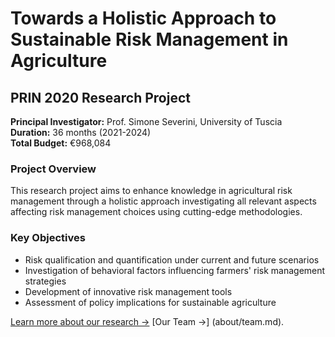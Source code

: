 # Towards a Holistic Approach to Sustainable Risk Management in Agriculture

## PRIN 2020 Research Project

**Principal Investigator:** Prof. Simone Severini, University of Tuscia  
**Duration:** 36 months (2021-2024)  
**Total Budget:** €968,084  

### Project Overview

This research project aims to enhance knowledge in agricultural risk management through a holistic approach investigating all relevant aspects affecting risk management choices using cutting-edge methodologies.

### Key Objectives

- Risk qualification and quantification under current and future scenarios
- Investigation of behavioral factors influencing farmers' risk management strategies
- Development of innovative risk management tools
- Assessment of policy implications for sustainable agriculture

[Learn more about our research →](research/work-packages.md)
[Our Team →] (about/team.md).
